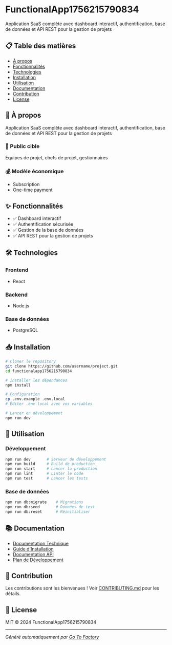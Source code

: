 # FunctionalApp1756215790834

Application SaaS complète avec dashboard interactif, authentification, base de données et API REST pour la gestion de projets




## 📋 Table des matières

- [À propos](#à-propos)
- [Fonctionnalités](#fonctionnalités)
- [Technologies](#technologies)
- [Installation](#installation)
- [Utilisation](#utilisation)
- [Documentation](#documentation)
- [Contribution](#contribution)
- [License](#license)

## 📖 À propos

Application SaaS complète avec dashboard interactif, authentification, base de données et API REST pour la gestion de projets

### 🎯 Public cible
Équipes de projet, chefs de projet, gestionnaires

### 💰 Modèle économique
- Subscription
- One-time payment

## ✨ Fonctionnalités

- ✅ Dashboard interactif
- ✅ Authentification sécurisée
- ✅ Gestion de la base de données
- ✅ API REST pour la gestion de projets

## 🛠️ Technologies

### Frontend
- React

### Backend
- Node.js

### Base de données
- PostgreSQL

## 📥 Installation

```bash
# Cloner le repository
git clone https://github.com/username/project.git
cd functionalapp1756215790834

# Installer les dépendances
npm install

# Configuration
cp .env.example .env.local
# Éditer .env.local avec vos variables

# Lancer en développement
npm run dev
```

## 🚀 Utilisation

### Développement
```bash
npm run dev       # Serveur de développement
npm run build     # Build de production
npm run start     # Lancer la production
npm run lint      # Linter le code
npm run test      # Lancer les tests
```

### Base de données
```bash
npm run db:migrate    # Migrations
npm run db:seed       # Données de test
npm run db:reset      # Réinitialiser
```

## 📚 Documentation

- [Documentation Technique](./docs/TECHNICAL.md)
- [Guide d'Installation](./docs/INSTALLATION.md)
- [Documentation API](./docs/API.md)
- [Plan de Développement](./DEV_TODO.md)

## 🤝 Contribution

Les contributions sont les bienvenues ! Voir [CONTRIBUTING.md](./CONTRIBUTING.md) pour les détails.

## 📄 License

MIT © 2024 FunctionalApp1756215790834

---
*Généré automatiquement par [Go To Factory](https://gotofactory.com)*